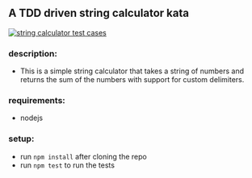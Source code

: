 ## A TDD driven string calculator kata
[![string calculator test cases](https://github.com/amangupta1990/tdd-string-calculator-kata/actions/workflows/nodejs.yml/badge.svg)](https://github.com/amangupta1990/tdd-string-calculator-kata/actions/workflows/nodejs.yml)

### description:
- This is a simple string calculator that takes a string of numbers and returns the sum of the numbers with support for custom delimiters.

### requirements:
- nodejs

### setup:
- run `npm install` after cloning the repo
- run `npm test` to run the tests